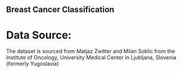 ## Breast Cancer Classification  

# Data Source: 
The dataset is sourced from Matjaz Zwitter and Milan Soklic from the Institute of Oncology, University Medical Center in Ljubljana, Slovenia (formerly Yugoslavia)
